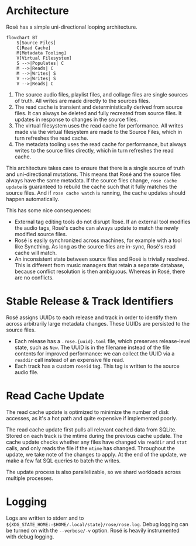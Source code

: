 # Architecture

Rosé has a simple uni-directional looping architecture.

```mermaid
flowchart BT
    S[Source Files]
    C[Read Cache]
    M[Metadata Tooling]
    V[Virtual Filesystem]
    S -->|Populates| C
    M -->|Reads| C
    M -->|Writes| S
    V -->|Writes| S
    V -->|Reads| C
```

1. The source audio files, playlist files, and collage files are single sources
   of truth. All writes are made directly to the sources files.
2. The read cache is transient and deterministically derived from source
   files. It can always be deleted and fully recreated from source files. It
   updates in response to changes in the source files.
3. The virtual filesystem uses the read cache for performance. All writes made
   via the virtual filesystem are made to the Source Files, which in turn
   refreshes the read cache.
4. The metadata tooling uses the read cache for performance, but always writes
   to the source files directly, which in turn refreshes the read cache.

This architecture takes care to ensure that there is a single source of truth
and uni-directional mutations. This means that Rosé and the source files always
have the same metadata. If the source files change, `rose cache update` is
guaranteed to rebuild the cache such that it fully matches the source files.
And if `rose cache watch` is running, the cache updates should happen
automatically.

This has some nice consequences:

- External tag editing tools do not disrupt Rosé. If an external tool modifies
  the audio tags, Rosé's cache can always update to match the newly modified
  source files.
- Rosé is easily synchronized across machines, for example with a tool like
  Syncthing. As long as the source files are in-sync, Rosé's read cache will
  match.
- An inconsistent state between source files and Rosé is trivially resolved.
  This is different from music managers that retain a separate database,
  because conflict resolution is then ambiguous. Whereas in Rosé, there are no
  conflicts.

# Stable Release & Track Identifiers

Rosé assigns UUIDs to each release and track in order to identify them across
arbitrarily large metadata changes. These UUIDs are persisted to the source
files.

- Each release has a `.rose.{uuid}.toml` file, which preserves release-level
  state, such as `New`. The UUID is in the filename instead of the file
  contents for improved performance: we can collect the UUID via a `readdir`
  call instead of an expensive file read.
- Each track has a custom `roseid` tag. This tag is written to the source audio
  file.

# Read Cache Update

The read cache update is optimized to minimize the number of disk accesses, as
it's a hot path and quite expensive if implemented poorly.

The read cache update first pulls all relevant cached data from SQLite. Stored
on each track is the mtime during the previous cache update. The cache update
checks whether any files have changed via `readdir` and `stat` calls, and only
reads the file if the `mtime` has changed. Throughout the update, we take note
of the changes to apply. At the end of the update, we make a few fat SQL
queries to batch the writes.

The update process is also parallelizable, so we shard workloads across
multiple processes.

# Logging

Logs are written to stderr and to `${XDG_STATE_HOME:-$HOME/.local/state}/rose/rose.log`.
Debug logging can be turned on with the `--verbose/-v` option. Rosé is heavily
instrumented with debug logging.
